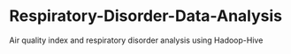 # Respiratory-Disorder-Data-Analysis
Air quality index and respiratory disorder analysis using Hadoop-Hive
